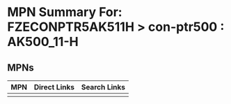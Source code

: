 



# MPN Summary For: FZECONPTR5AK511H > con-ptr500 : AK500_11-H

## MPNs
  

|MPN|Direct Links|Search Links|
| :--- | :--- | :--- |
||||
